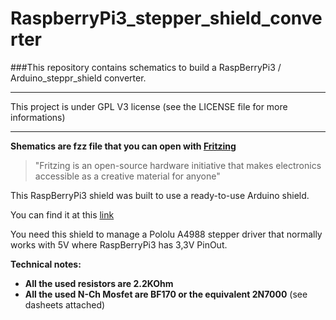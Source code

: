 # RaspberryPi3_stepper_shield_converter
###This repository contains schematics to build a RaspBerryPi3 / Arduino_steppr_shield  converter.


***

This project is under GPL V3 license (see the LICENSE file for more informations)

***

**Shematics are fzz file that you can open with [Fritzing](http://fritzing.org/home/)** 

>"Fritzing is an open-source hardware initiative that makes electronics accessible as a creative material for anyone" 


This RaspBerryPi3 shield was built to use a ready-to-use Arduino shield.

You can find it at this [link](https://github.com/PeriniMatteo/single_stepper_Arduino_Shield)
 
You need this shield to manage a Pololu A4988 stepper driver that normally works with 5V where RaspBerryPi3 has 3,3V PinOut.

**Technical notes:**

* **All the used resistors are 2.2KOhm**
* **All the used N-Ch Mosfet are BF170 or the equivalent 2N7000** (see dasheets attached) 
